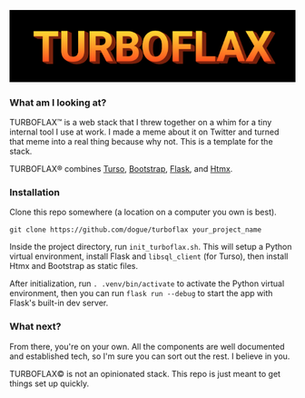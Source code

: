 ![turboflax word art](turboflax.jpg)

### What am I looking at?

TURBOFLAX™️ is a web stack that I threw together on a whim for a tiny internal tool I use at work. I made a meme about it on Twitter and turned that meme into a real thing because why not. This is a template for the stack.

TURBOFLAX®️ combines [Turso](https://turso.tech/), [Bootstrap](https://getbootstrap.com/), [Flask](https://flask.palletsprojects.com/en/2.3.x/), and [Htmx](https://htmx.org/).

### Installation

Clone this repo somewhere (a location on a computer you own is best).
```
git clone https://github.com/dogue/turboflax your_project_name
```

Inside the project directory, run `init_turboflax.sh`. This will setup a Python virtual environment, install Flask and `libsql_client` (for Turso), then install Htmx and Bootstrap as static files.

After initialization, run `. .venv/bin/activate` to activate the Python virtual environment, then you can run `flask run --debug` to start the app with Flask's built-in dev server.

### What next?

From there, you're on your own. All the components are well documented and established tech, so I'm sure you can sort out the rest. I believe in you.

TURBOFLAX©️ is not an opinionated stack. This repo is just meant to get things set up quickly.
